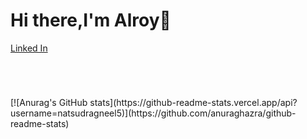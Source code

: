 <p><h1>Hi there,I'm Alroy👋</h1></p>
    <p><a href="https://www.linkedin.com/in/alroy-fernandes-5a12b0131/">Linked In</a></p>
    <p><h1></h1></p><br>
    <p>[![Anurag's GitHub stats](https://github-readme-stats.vercel.app/api?username=natsudragneel5)](https://github.com/anuraghazra/github-readme-stats)
    </p>
<!--
Here are some ideas to get you started:

- 🔭 I’m currently working on ...
- 🌱 I’m currently learning ...
- 👯 I’m looking to collaborate on ...
- 🤔 I’m looking for help with ...
- 💬 Ask me about ...
- 📫 How to reach me: ...
- 😄 Pronouns: ...
- ⚡ Fun fact: ...
-->
